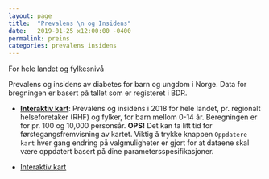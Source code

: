 ```yaml
---
layout: page
title:  "Prevalens \n og Insidens"
date:   2019-01-25 x12:00:00 -0400
permalink: preins
categories: prevalens insidens
---
```


For hele landet og fylkesnivå


Prevalens og insidens av diabetes for barn og ungdom i Norge. Data for
bregningen er basert på tallet som er registeret i BDR.

* [**Interaktiv kart**]( https://bdreg.shinyapps.io/interaktiv/ "interaktiv"): Prevalens
  og insidens i 2018 for hele landet, pr. regionalt helseforetaker (RHF) og fylker, for barn mellom 0-14
  år. Beregningen er for pr. 100 og 10,000 personsår. **OPS!** Det kan ta litt tid
  for førstegangsfremvisning av kartet. Viktig å trykke knappen `Oppdatere kart` hver gang
  endring på valgmuligheter er gjort for at dataene skal være oppdatert basert på
  dine parametersspesifikasjoner.
<ul class="actions small">
<li><a href="https://bdreg.shinyapps.io/interaktiv" class="button small" target="_blank">Interaktiv kart</a></li>
</ul>
